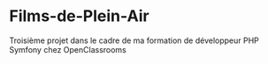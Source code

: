 # Films-de-Plein-Air

Troisième projet dans le cadre de ma formation de développeur PHP Symfony chez OpenClassrooms
